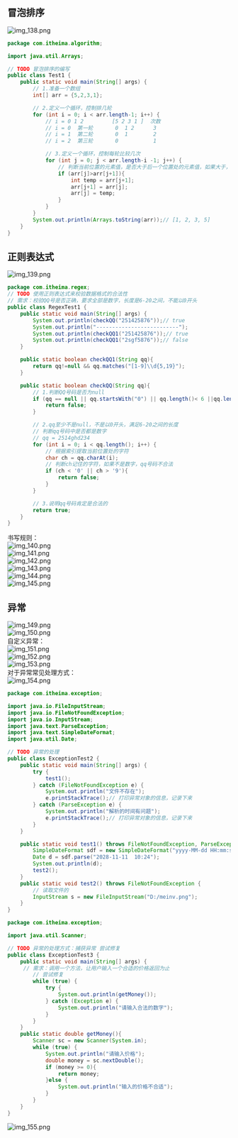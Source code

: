 ##  冒泡排序   
![img_138.png](image2/img_138.png)  
```java
package com.itheima.algorithm;

import java.util.Arrays;

// TODO 冒泡排序的编写
public class Test1 {
    public static void main(String[] args) {
        // 1.准备一个数组
        int[] arr = {5,2,3,1};

        // 2.定义一个循环，控制排几轮
        for (int i = 0; i < arr.length-1; i++) {
            // i = 0 1 2         [5 2 3 1 ]  次数
            // i = 0  第一轮       0  1 2      3
            // i = 1  第二轮       0  1        2
            // i = 2  第三轮       0           1

            // 3.定义一个循环，控制每轮比较几次
            for (int j = 0; j < arr.length-i -1; j++) {
                // 判断当前位置的元素值，是否大于后一个位置处的元素值，如果大于，则交换
                if (arr[j]>arr[j+1]){
                    int temp = arr[j+1];
                    arr[j+1] = arr[j];
                    arr[j] = temp;
                }
            }
        }
        System.out.println(Arrays.toString(arr));// [1, 2, 3, 5]
    }
}

```
##  正则表达式  
![img_139.png](image2/img_139.png)  
```java
package com.itheima.regex;
// TODO 使用正则表达式来校验数据格式的合法性
// 需求：校验QQ号是否正确，要求全部是数字，长度是6-20之间，不能以0开头
public class RegexTest1 {
    public static void main(String[] args) {
        System.out.println(checkQQ("251425876"));// true
        System.out.println("--------------------------");
        System.out.println(checkQQ1("251425876"));// true
        System.out.println(checkQQ1("2sgf5876"));// false
    }

    public static boolean checkQQ1(String qq){
        return qq!=null && qq.matches("[1-9]\\d{5,19}");
    }

    public static boolean checkQQ(String qq){
        // 1.判断QQ号码是否为null
        if (qq == null || qq.startsWith("0") || qq.length()< 6 ||qq.length()> 20)  {
            return false;
        }

        // 2.qq至少不是null，不是以0开头，满足6-20之间的长度
        // 判断qq号码中是否都是数字
        // qq = 2514ghd234
        for (int i = 0; i < qq.length(); i++) {
            // 根据索引提取当前位置处的字符
            char ch = qq.charAt(i);
            // 判断ch记住的字符，如果不是数字，qq号码不合法
            if (ch < '0' || ch > '9'){
                return false;
            }
        }

        // 3.说明qq号码肯定是合法的
        return true;
    }
}

```
书写规则：  
![img_140.png](image2/img_140.png)  
![img_141.png](image2/img_141.png)  
![img_142.png](image2/img_142.png)  
![img_143.png](image2/img_143.png)  
![img_144.png](image2/img_144.png)  
![img_145.png](image2/img_145.png)  

##  异常  
![img_149.png](image2/img_149.png)  
![img_150.png](image2/img_150.png)  
自定义异常：  
![img_151.png](image2/img_151.png)  
![img_152.png](image2/img_152.png)  
![img_153.png](image2/img_153.png)  
对于异常常见处理方式：  
![img_154.png](image2/img_154.png)  
```java
package com.itheima.exception;

import java.io.FileInputStream;
import java.io.FileNotFoundException;
import java.io.InputStream;
import java.text.ParseException;
import java.text.SimpleDateFormat;
import java.util.Date;

// TODO 异常的处理
public class ExceptionTest2 {
    public static void main(String[] args) {
        try {
            test1();
        } catch (FileNotFoundException e) {
            System.out.println("文件不存在");
            e.printStackTrace();// 打印异常对象的信息，记录下来
        } catch (ParseException e) {
            System.out.println("解析的时间有问题");
            e.printStackTrace();// 打印异常对象的信息，记录下来
        }
    }

    public static void test1() throws FileNotFoundException, ParseException {
        SimpleDateFormat sdf = new SimpleDateFormat("yyyy-MM-dd HH:mm:ss");
        Date d = sdf.parse("2028-11-11  10:24");
        System.out.println(d);
        test2();
    }
    public static void test2() throws FileNotFoundException {
        // 读取文件的
        InputStream s = new FileInputStream("D:/meinv.png");
    }
}

```
```java
package com.itheima.exception;

import java.util.Scanner;

// TODO 异常的处理方式：捕获异常 尝试修复
public class ExceptionTest3 {
    public static void main(String[] args) {
     // 需求：调用一个方法，让用户输入一个合适的价格返回为止
        // 尝试修复
        while (true) {
            try {
                System.out.println(getMoney());
            } catch (Exception e) {
                System.out.println("请输入合法的数字");
            }
        }
    }
    public static double getMoney(){
        Scanner sc = new Scanner(System.in);
        while (true) {
            System.out.println("请输入价格");
            double money = sc.nextDouble();
            if (money >= 0){
                return money;
            }else {
                System.out.println("输入的价格不合适");
            }
        }
    }
}

```
![img_155.png](image2/img_155.png)  